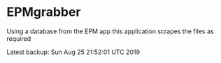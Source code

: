 # EPMgrabber
Using a database from the EPM app this application scrapes the files as required


Latest backup: Sun Aug 25 21:52:01 UTC 2019
